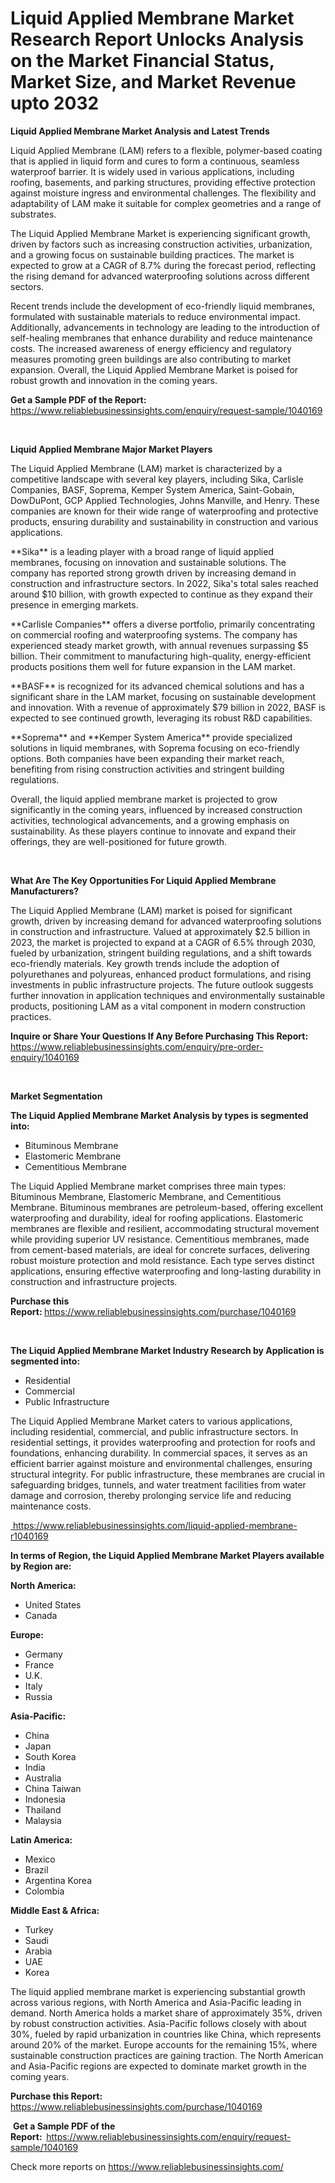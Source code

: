 <p><h1>Liquid Applied Membrane Market Research Report Unlocks Analysis on the Market Financial Status, Market Size, and Market Revenue upto 2032</h1></p><p><strong>Liquid Applied Membrane Market Analysis and Latest Trends</strong></p>
<p><p>Liquid Applied Membrane (LAM) refers to a flexible, polymer-based coating that is applied in liquid form and cures to form a continuous, seamless waterproof barrier. It is widely used in various applications, including roofing, basements, and parking structures, providing effective protection against moisture ingress and environmental challenges. The flexibility and adaptability of LAM make it suitable for complex geometries and a range of substrates.</p><p>The Liquid Applied Membrane Market is experiencing significant growth, driven by factors such as increasing construction activities, urbanization, and a growing focus on sustainable building practices. The market is expected to grow at a CAGR of 8.7% during the forecast period, reflecting the rising demand for advanced waterproofing solutions across different sectors. </p><p>Recent trends include the development of eco-friendly liquid membranes, formulated with sustainable materials to reduce environmental impact. Additionally, advancements in technology are leading to the introduction of self-healing membranes that enhance durability and reduce maintenance costs. The increased awareness of energy efficiency and regulatory measures promoting green buildings are also contributing to market expansion. Overall, the Liquid Applied Membrane Market is poised for robust growth and innovation in the coming years.</p></p>
<p><strong>Get a Sample PDF of the Report:&nbsp;</strong> <a href="https://www.reliablebusinessinsights.com/enquiry/request-sample/1040169?utm_campaign=3499&utm_medium=2&utm_source=Github&utm_content=ia&utm_term=02042025&utm_id=liquid-applied-membrane">https://www.reliablebusinessinsights.com/enquiry/request-sample/1040169</a></p>
<p>&nbsp;</p>
<p><strong>Liquid Applied Membrane Major Market Players</strong></p>
<p><p>The Liquid Applied Membrane (LAM) market is characterized by a competitive landscape with several key players, including Sika, Carlisle Companies, BASF, Soprema, Kemper System America, Saint-Gobain, DowDuPont, GCP Applied Technologies, Johns Manville, and Henry. These companies are known for their wide range of waterproofing and protective products, ensuring durability and sustainability in construction and various applications.</p><p>**Sika** is a leading player with a broad range of liquid applied membranes, focusing on innovation and sustainable solutions. The company has reported strong growth driven by increasing demand in construction and infrastructure sectors. In 2022, Sika's total sales reached around $10 billion, with growth expected to continue as they expand their presence in emerging markets.</p><p>**Carlisle Companies** offers a diverse portfolio, primarily concentrating on commercial roofing and waterproofing systems. The company has experienced steady market growth, with annual revenues surpassing $5 billion. Their commitment to manufacturing high-quality, energy-efficient products positions them well for future expansion in the LAM market.</p><p>**BASF** is recognized for its advanced chemical solutions and has a significant share in the LAM market, focusing on sustainable development and innovation. With a revenue of approximately $79 billion in 2022, BASF is expected to see continued growth, leveraging its robust R&D capabilities.</p><p>**Soprema** and **Kemper System America** provide specialized solutions in liquid membranes, with Soprema focusing on eco-friendly options. Both companies have been expanding their market reach, benefiting from rising construction activities and stringent building regulations.</p><p>Overall, the liquid applied membrane market is projected to grow significantly in the coming years, influenced by increased construction activities, technological advancements, and a growing emphasis on sustainability. As these players continue to innovate and expand their offerings, they are well-positioned for future growth.</p></p>
<p>&nbsp;</p>
<p><strong>What Are The Key Opportunities For Liquid Applied Membrane Manufacturers?</strong></p>
<p><p>The Liquid Applied Membrane (LAM) market is poised for significant growth, driven by increasing demand for advanced waterproofing solutions in construction and infrastructure. Valued at approximately $2.5 billion in 2023, the market is projected to expand at a CAGR of 6.5% through 2030, fueled by urbanization, stringent building regulations, and a shift towards eco-friendly materials. Key growth trends include the adoption of polyurethanes and polyureas, enhanced product formulations, and rising investments in public infrastructure projects. The future outlook suggests further innovation in application techniques and environmentally sustainable products, positioning LAM as a vital component in modern construction practices.</p></p>
<p><strong>Inquire or Share Your Questions If Any Before Purchasing This Report:</strong> <a href="https://www.reliablebusinessinsights.com/enquiry/pre-order-enquiry/1040169?utm_campaign=3499&utm_medium=2&utm_source=Github&utm_content=ia&utm_term=02042025&utm_id=liquid-applied-membrane">https://www.reliablebusinessinsights.com/enquiry/pre-order-enquiry/1040169</a></p>
<p>&nbsp;</p>
<p><strong>Market Segmentation</strong></p>
<p><strong>The Liquid Applied Membrane Market Analysis by types is segmented into:</strong></p>
<p><ul><li>Bituminous Membrane</li><li>Elastomeric Membrane</li><li>Cementitious Membrane</li></ul></p>
<p><p>The Liquid Applied Membrane market comprises three main types: Bituminous Membrane, Elastomeric Membrane, and Cementitious Membrane. Bituminous membranes are petroleum-based, offering excellent waterproofing and durability, ideal for roofing applications. Elastomeric membranes are flexible and resilient, accommodating structural movement while providing superior UV resistance. Cementitious membranes, made from cement-based materials, are ideal for concrete surfaces, delivering robust moisture protection and mold resistance. Each type serves distinct applications, ensuring effective waterproofing and long-lasting durability in construction and infrastructure projects.</p></p>
<p><strong>Purchase this Report:&nbsp;</strong><a href="https://www.reliablebusinessinsights.com/purchase/1040169?utm_campaign=3499&utm_medium=2&utm_source=Github&utm_content=ia&utm_term=02042025&utm_id=liquid-applied-membrane">https://www.reliablebusinessinsights.com/purchase/1040169</a></p>
<p>&nbsp;</p>
<p><strong>The Liquid Applied Membrane Market Industry Research by Application is segmented into:</strong></p>
<p><ul><li>Residential</li><li>Commercial</li><li>Public Infrastructure</li></ul></p>
<p><p>The Liquid Applied Membrane Market caters to various applications, including residential, commercial, and public infrastructure sectors. In residential settings, it provides waterproofing and protection for roofs and foundations, enhancing durability. In commercial spaces, it serves as an efficient barrier against moisture and environmental challenges, ensuring structural integrity. For public infrastructure, these membranes are crucial in safeguarding bridges, tunnels, and water treatment facilities from water damage and corrosion, thereby prolonging service life and reducing maintenance costs.</p></p>
<p><a href="https://www.reliablebusinessinsights.com/liquid-applied-membrane-r1040169?utm_campaign=3499&utm_medium=2&utm_source=Github&utm_content=ia&utm_term=02042025&utm_id=liquid-applied-membrane">&nbsp;https://www.reliablebusinessinsights.com/liquid-applied-membrane-r1040169</a></p>
<p><strong>In terms of Region, the Liquid Applied Membrane Market Players available by Region are:</strong></p>
<p>
    <p> <strong> North America: </strong>
        <ul>
            <li>United States</li>
            <li>Canada</li>
        </ul>
        </p> 
    <p> <strong> Europe: </strong>
        <ul>
            <li>Germany</li>
            <li>France</li>
            <li>U.K.</li>
            <li>Italy</li>
            <li>Russia</li>
        </ul>
        </p> 
    <p> <strong> Asia-Pacific: </strong>
        <ul>
            <li>China</li>
            <li>Japan</li>
            <li>South Korea</li>
            <li>India</li>
            <li>Australia</li>
            <li>China Taiwan</li>
            <li>Indonesia</li>
            <li>Thailand</li>
            <li>Malaysia</li>
        </ul>
        </p> 
    <p> <strong> Latin America: </strong>
        <ul>
            <li>Mexico</li>
            <li>Brazil</li>
            <li>Argentina Korea</li>
            <li>Colombia</li>
        </ul>
        </p> 
    <p> <strong> Middle East & Africa: </strong>
        <ul>
            <li>Turkey</li>
            <li>Saudi</li>
            <li>Arabia</li>
            <li>UAE</li>
            <li>Korea</li>
        </ul>
    </p>
    </p>
<p><p>The liquid applied membrane market is experiencing substantial growth across various regions, with North America and Asia-Pacific leading in demand. North America holds a market share of approximately 35%, driven by robust construction activities. Asia-Pacific follows closely with about 30%, fueled by rapid urbanization in countries like China, which represents around 20% of the market. Europe accounts for the remaining 15%, where sustainable construction practices are gaining traction. The North American and Asia-Pacific regions are expected to dominate market growth in the coming years.</p></p>
<p><strong>Purchase this Report: </strong><a href="https://www.reliablebusinessinsights.com/purchase/1040169?utm_campaign=3499&utm_medium=2&utm_source=Github&utm_content=ia&utm_term=02042025&utm_id=liquid-applied-membrane">https://www.reliablebusinessinsights.com/purchase/1040169</a></p>
<p>&nbsp;<strong>Get a Sample PDF of the Report:&nbsp;&nbsp;</strong><a href="https://www.reliablebusinessinsights.com/enquiry/request-sample/1040169?utm_campaign=3499&utm_medium=2&utm_source=Github&utm_content=ia&utm_term=02042025&utm_id=liquid-applied-membrane">https://www.reliablebusinessinsights.com/enquiry/request-sample/1040169</a></p>
<p><strong></strong></p>
<p>Check more reports on <a href="https://www.reliablebusinessinsights.com/?utm_campaign=3499&utm_medium=2&utm_source=Github&utm_content=ia&utm_term=02042025&utm_id=liquid-applied-membrane">https://www.reliablebusinessinsights.com/</a></p>